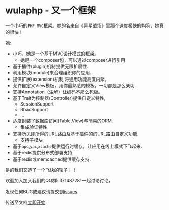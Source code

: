 # wulaphp - 又一个框架 

一个小巧的`PHP MVC`框架。她的名来自《异星战场》里那个速度极快的狗狗，她真的很快！

她:
- 小巧，她是一个基于MVC设计模式的框架。
    - 她是一个composer包，可以通过composer进行引用
- 基于插件(plugin)机制提供无限扩展性.
- 利用模块(module)来合理组织你的应用.
- 提供扩展(extension)机制,将通用功能高度内聚。
- 允许自定义View模板，用你最熟悉的模板，一切都是那么亲切.
- 支持Annotation（注解）让编码不那么死板。
- 基于Trait为控制器(Controller)提供自定义特性,
    - SessionSupport
    - RbacSupport
    - ...
- 适度封装了数据库访问(Table,View)与简易的ORM.
    - 集成验证特性
- 支持所见即所得的URL路由及基于插件的的URL路由自定义功能.
    - 支持子模块
- 基于`apc`,`yac`,`xcache`提供运行时缓存，让应用在线上模式下飞起来.
- 基于redis提供分布式部署支持.
- 基于redis或memcached提供缓存支持.

是的我们又造了一个飞快的轮子！！

欢迎加入加入我们的QQ群: 371487281一起讨论讨论，

发现任何BUG或建议请提交到[issues](https://github.com/ninggf/wulaphp/issues).


传送至文档[立即开始](https://github.com/ninggf/wulaphp/wiki).
